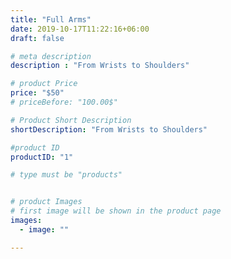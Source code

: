 ```yaml
---
title: "Full Arms"
date: 2019-10-17T11:22:16+06:00
draft: false

# meta description
description : "From Wrists to Shoulders"

# product Price
price: "$50"
# priceBefore: "100.00$"

# Product Short Description
shortDescription: "From Wrists to Shoulders"

#product ID
productID: "1"

# type must be "products"


# product Images
# first image will be shown in the product page
images:
  - image: ""

---
```



